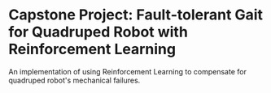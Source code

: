 # Capstone Project: Fault-tolerant Gait for Quadruped Robot with Reinforcement Learning

An implementation of using Reinforcement Learning to compensate for quadruped robot's mechanical failures.
